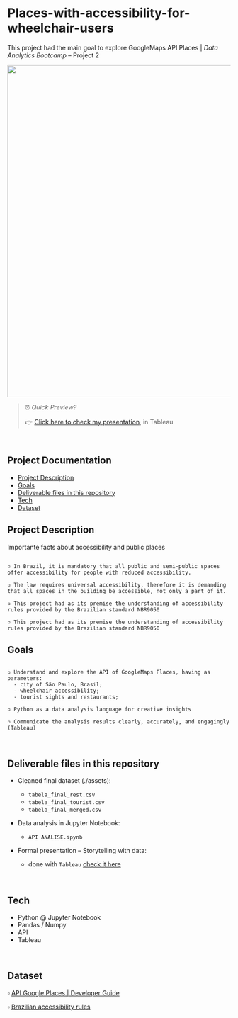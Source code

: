 # Places-with-accessibility-for-wheelchair-users
This project had the main goal to explore GoogleMaps API Places | *Data Analytics Bootcamp* – Project 2

<img src="https://miro.medium.com/max/1400/1*BpjHHwArjwrlDFiq_i0HzA.jpeg" width="750">


> ⏰ <i>Quick Preview?</i>
>
> 👉 [Click here to check my presentation](https://public.tableau.com/views/SoPauloparaTodos_01/Painel1?:language=pt-BR&:display_count=n&:origin=viz_share_link), in Tableau 

<br>

## Project Documentation
- [Project Description](#project-description)
- [Goals](#goals)
- [Deliverable files in this repository](#deliverables)
- [Tech](#tech)
- [Dataset](#dataset)

<a name="project-description"></a>

## Project Description

Importante facts about accessibility and public places

```

▫️ In Brazil, it is mandatory that all public and semi-public spaces offer accessibility for people with reduced accessibility.

▫️ The law requires universal accessibility, therefore it is demanding that all spaces in the building be accessible, not only a part of it.

▫️ This project had as its premise the understanding of accessibility rules provided by the Brazilian standard NBR9050

▫️ This project had as its premise the understanding of accessibility rules provided by the Brazilian standard NBR9050

```

<a name="goals"></a>

## Goals

```

▫️ Understand and explore the API of GoogleMaps Places, having as parameters: 
  - city of São Paulo, Brasil;
  - wheelchair accessibility;
  - tourist sights and restaurants;

▫️ Python as a data analysis language for creative insights

▫️ Communicate the analysis results clearly, accurately, and engagingly (Tableau)

```

<br>

<a name="deliverables"></a>

## Deliverable files in this repository

* Cleaned final dataset (./assets):
   - `tabela_final_rest.csv`
   - `tabela_final_tourist.csv`
   - `tabela_final_merged.csv`

* Data analysis in Jupyter Notebook:
   - `API ANALISE.ipynb`
 
* Formal presentation – Storytelling with data:
   - done with `Tableau` [check it here](https://public.tableau.com/views/SoPauloparaTodos_01/Painel1?:language=pt-BR&:display_count=n&:origin=viz_share_link)

<br>

<a name="tech"></a>

## Tech

   - Python @ Jupyter Notebook
   - Pandas / Numpy
   - API
   - Tableau

<br>

<a name="dataset"></a>

## Dataset

▫️ [API Google Places | Developer Guide](https://developers.google.com/maps/documentation/places/web-service/search-text?hl=pt-br%22)

▫️ [Brazilian accessibility rules](https://www.caurn.gov.br/wp-content/uploads/2020/08/ABNT-NBR-9050-15-Acessibilidade-emenda-1_-03-08-2020.pdf)



